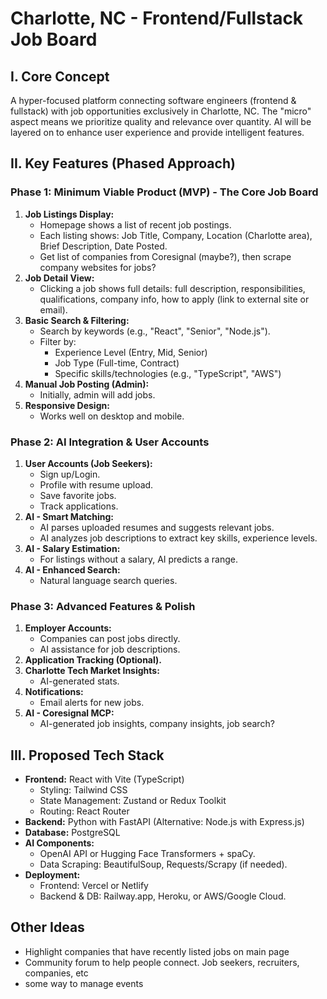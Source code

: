 # Charlotte, NC - Frontend/Fullstack Job Board

## I. Core Concept

A hyper-focused platform connecting software engineers (frontend & fullstack) with job opportunities exclusively in Charlotte, NC. The "micro" aspect means we prioritize quality and relevance over quantity. AI will be layered on to enhance user experience and provide intelligent features.

## II. Key Features (Phased Approach)

### Phase 1: Minimum Viable Product (MVP) - The Core Job Board

1.  **Job Listings Display:**
    - Homepage shows a list of recent job postings.
    - Each listing shows: Job Title, Company, Location (Charlotte area), Brief Description, Date Posted.
    - Get list of companies from Coresignal (maybe?), then scrape company websites for jobs?
2.  **Job Detail View:**
    - Clicking a job shows full details: full description, responsibilities, qualifications, company info, how to apply (link to external site or email).
3.  **Basic Search & Filtering:**
    - Search by keywords (e.g., "React", "Senior", "Node.js").
    - Filter by:
      - Experience Level (Entry, Mid, Senior)
      - Job Type (Full-time, Contract)
      - Specific skills/technologies (e.g., "TypeScript", "AWS")
4.  **Manual Job Posting (Admin):**
    - Initially, admin will add jobs.
5.  **Responsive Design:**
    - Works well on desktop and mobile.

### Phase 2: AI Integration & User Accounts

1.  **User Accounts (Job Seekers):**
    - Sign up/Login.
    - Profile with resume upload.
    - Save favorite jobs.
    - Track applications.
2.  **AI - Smart Matching:**
    - AI parses uploaded resumes and suggests relevant jobs.
    - AI analyzes job descriptions to extract key skills, experience levels.
3.  **AI - Salary Estimation:**
    - For listings without a salary, AI predicts a range.
4.  **AI - Enhanced Search:**
    - Natural language search queries.

### Phase 3: Advanced Features & Polish

1.  **Employer Accounts:**
    - Companies can post jobs directly.
    - AI assistance for job descriptions.
2.  **Application Tracking (Optional).**
3.  **Charlotte Tech Market Insights:**
    - AI-generated stats.
4.  **Notifications:**
    - Email alerts for new jobs.
5.  **AI - Coresignal MCP:**
    - AI-generated job insights, company insights, job search?

## III. Proposed Tech Stack

- **Frontend:** React with Vite (TypeScript)
  - Styling: Tailwind CSS
  - State Management: Zustand or Redux Toolkit
  - Routing: React Router
- **Backend:** Python with FastAPI (Alternative: Node.js with Express.js)
- **Database:** PostgreSQL
- **AI Components:**
  - OpenAI API or Hugging Face Transformers + spaCy.
  - Data Scraping: BeautifulSoup, Requests/Scrapy (if needed).
- **Deployment:**
  - Frontend: Vercel or Netlify
  - Backend & DB: Railway.app, Heroku, or AWS/Google Cloud.

## Other Ideas

- Highlight companies that have recently listed jobs on main page
- Community forum to help people connect. Job seekers, recruiters, companies, etc
- some way to manage events
